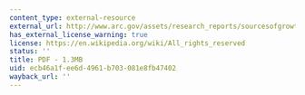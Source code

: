 ```yaml
---
content_type: external-resource
external_url: http://www.arc.gov/assets/research_reports/sourcesofgrowth_vol1_full.pdf
has_external_license_warning: true
license: https://en.wikipedia.org/wiki/All_rights_reserved
status: ''
title: PDF - 1.3MB
uid: ecb46a1f-ee6d-4961-b703-081e8fb47402
wayback_url: ''
---
```

